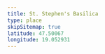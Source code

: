 ```yaml
---
title: St. Stephen's Basilica
type: place
skipSitemap: true
latitude: 47.50067
longitude: 19.052931
---
```

